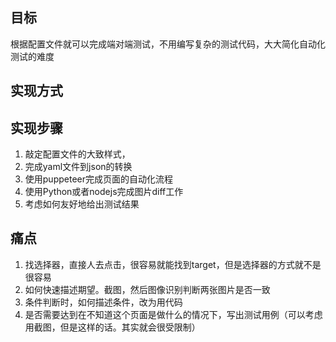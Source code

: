 ## 目标

根据配置文件就可以完成端对端测试，不用编写复杂的测试代码，大大简化自动化测试的难度

## 实现方式



## 实现步骤

1. 敲定配置文件的大致样式，
2. 完成yaml文件到json的转换
3. 使用puppeteer完成页面的自动化流程
4. 使用Python或者nodejs完成图片diff工作
5. 考虑如何友好地给出测试结果


## 痛点

1. 找选择器，直接人去点击，很容易就能找到target，但是选择器的方式就不是很容易
2. 如何快速描述期望。截图，然后图像识别判断两张图片是否一致
3. 条件判断时，如何描述条件，改为用代码
4. 是否需要达到在不知道这个页面是做什么的情况下，写出测试用例（可以考虑用截图，但是这样的话。其实就会很受限制）